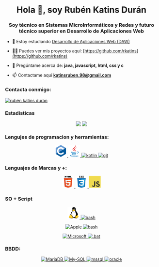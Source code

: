 <h1 align="center">Hola 👋, soy Rubén Katins Durán</h1>
<h3 align="center">Soy técnico en Sistemas MicroInformáticos y Redes y futuro técnico superior en Desarrollo de Aplicaciones Web</h3>

- 🔭 Estoy estudiando [Desarrollo de Aplicaciones Web (DAW)](https://www.juanxxiii.net/)

- 👨‍💻 Puedes ver mis proyectos aquí: [https://github.com/rkatins](https://github.com/rkatins)

- 💬 Pregúntame acerca de: **java, javascript, html, css y c**

- 📫 Contactame aquí **katinsruben.98@gmail.com**

<h3 align="left">Contacta conmigo:</h3>
<p align="left">
   <a href="https://www.linkedin.com/in/rub%C3%A9n-katins-dur%C3%A1n-4948b1144/?originalSubdomain=es" target="blank">
      <img align="center" src="https://raw.githubusercontent.com/rahuldkjain/github-profile-readme-generator/master/src/images/icons/Social/linked-in-alt.svg" alt="rubén katins durán" height="30" width="40" />
   </a>
</p>

<h3 align="left">Estadisticas</h3>   

   <p align="center">
      <img width="56%" src="https://github-readme-stats.vercel.app/api?username=rkatins&layout=compact&theme=github_dark&hide_border=true&count_private=true&show_icons=true&locale=es"/>
      <img width="36%" src="https://github-readme-stats.vercel.app/api/top-langs/?username=rkatins&layout=default&theme=github_dark&hide_border=true&count_private=true&show_icons=true&langs_count=10&locale=es"/>
   </p>

<h3 align="left">Lengujes de programacion y herramientas:</h3>
<p align="center">
   <a href="https://www.cprogramming.com/" target="_blank" rel="noreferrer">
      <img src="https://raw.githubusercontent.com/devicons/devicon/master/icons/c/c-original.svg" alt="c" width="40" height="40"/> 
   </a> 
   <a href="https://www.java.com" target="_blank" rel="noreferrer">
      <img src="https://raw.githubusercontent.com/devicons/devicon/master/icons/java/java-original.svg" alt="java" width="40" height="40"/>
   </a>
   <a href="https://kotlinlang.org" target="_blank" rel="noreferrer">
      <img src="https://www.vectorlogo.zone/logos/kotlinlang/kotlinlang-icon.svg" alt="kotlin" width="40" height="40"/>
   </a>
   <a href="https://git-scm.com/" target="_blank" rel="noreferrer">
      <img src="https://www.vectorlogo.zone/logos/git-scm/git-scm-icon.svg" alt="git" width="40" height="40"/>
   </a>  
</p>

<h3 align="left">Lenguajes de Marcas y +:</h3>
<p align="center">
   <a href="https://www.w3.org/html/" target="_blank" rel="noreferrer">
      <img src="https://raw.githubusercontent.com/devicons/devicon/master/icons/html5/html5-original-wordmark.svg" alt="html5" width="40" height="40"/>
   </a>
   <a href="https://www.w3schools.com/css/" target="_blank" rel="noreferrer">
      <img src="https://raw.githubusercontent.com/devicons/devicon/master/icons/css3/css3-original-wordmark.svg" alt="css3" width="40" height="40"/>
   </a>
   <a href="https://developer.mozilla.org/en-US/docs/Web/JavaScript" target="_blank" rel="noreferrer">
      <img src="https://raw.githubusercontent.com/devicons/devicon/master/icons/javascript/javascript-original.svg" alt="javascript" width="40" height="40"/>
   </a>  
</p>

<h3 align="left">SO + Script</h3>
<p align="center">
   <a href="https://www.linux.org/" target="_blank" rel="noreferrer">
      <img src="https://raw.githubusercontent.com/devicons/devicon/master/icons/linux/linux-original.svg" alt="Linux" width="40" height="40"/>
   </a> 
   <a href="https://www.gnu.org/software/bash/" target="_blank" rel="noreferrer">
      <img src="https://www.vectorlogo.zone/logos/gnu_bash/gnu_bash-icon.svg" alt="bash" width="40" height="40"/>
   </a>
</p>

<p align="center">
   <a href="https://www.apple.com/es/" target="_blank" rel="noreferrer">
      <img src="https://www.vectorlogo.zone/logos/apple/apple-tile.svg" alt="Apple" width="40" height="40"/>
   </a>  
   <a href="https://www.gnu.org/software/bash/" target="_blank" rel="noreferrer">
      <img src="https://www.vectorlogo.zone/logos/gnu_bash/gnu_bash-icon.svg" alt="bash" width="40" height="40"/>
   </a> 
</p>

<p align="center">
   <a href="https://www.microsoft.com/es-es/" target="_blank" rel="noreferrer">
      <img src="https://www.vectorlogo.zone/logos/microsoft/microsoft-icon.svg" alt="Microsoft" width="40" height="40"/>
   </a>  
   <a href="https://www.gnu.org/software/bash/" target="_blank" rel="noreferrer">
      <img src="https://www.google.com/url?sa=i&url=https%3A%2F%2Fwww.flaticon.com%2Ffree-icon%2Fbat-file-format_28788&psig=AOvVaw15BY4n5VsFBuetOw9EZUgE&ust=1673461147829000&source=images&cd=vfe&ved=0CBAQjRxqFwoTCMj97NXOvfwCFQAAAAAdAAAAABAH" alt=".bat" width="40" height="40"/>
   </a> 
</p>

<h3 align="left">BBDD:</h3>
<p align="center">
   <a href="https://mariadb.org/" target="_blank" rel="noreferrer">
      <img src="https://www.vectorlogo.zone/logos/mariadb/mariadb-icon.svg" alt="MariaDB" width="40" height="40"/>
   </a>
   <a href="https://www.mysql.com/" target="_blank" rel="noreferrer">
      <img src="https://www.vectorlogo.zone/logos/mysql/mysql-icon.svg" alt="My-SQL" width="40" height="40"/>
   </a>
   <a href="https://www.microsoft.com/en-us/sql-server" target="_blank" rel="noreferrer">
      <img src="https://www.svgrepo.com/show/303229/microsoft-sql-server-logo.svg" alt="mssql" width="40" height="40"/>
   </a>
   <a href="https://www.oracle.com/" target="_blank" rel="noreferrer">
      <img src="https://www.vectorlogo.zone/logos/oracle/oracle-icon.svg" alt="oracle" width="40" height="40"/>
   </a>
</p>
